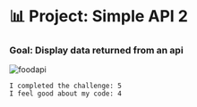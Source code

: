 # 📊 Project: Simple API 2

### Goal: Display data returned from an api

![foodapi](https://i.imgur.com/2rrwBd0.gif)

```
I completed the challenge: 5
I feel good about my code: 4

```
